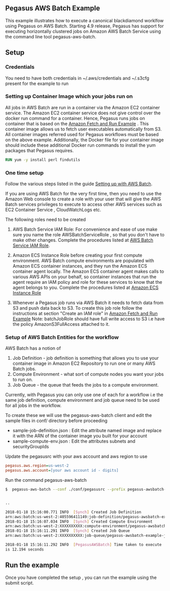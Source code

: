 Pegasus AWS Batch Example
--------------------------

This example illustrates how to execute a canonical blackdiamond
worklfow using Pegasus on AWS Batch. Starting 4.9 release, Pegasus has
support for executing horizontally clustered jobs on Amazon AWS Batch
Service using the command line tool pegasus-aws-batch. 

## Setup

### Credentials

You need to have both credentials in ~/.aws/credentials and ~/.s3cfg
present for the example to run

### Setting up Container Image which your jobs run on

All jobs in AWS Batch are run in a container via the Amazon EC2
container service. The Amazon EC2 container service does not give
control over the docker run command for a container. Hence, Pegasus
runs jobs on container that is based on the [Amazon Fetch and Run
Example](https://aws.amazon.com/blogs/compute/creating-a-simple-fetch-and-run-aws-batch-job/)
. This container image allows us to fetch user executables
automatically from S3. All container images referred used for Pegasus
workflows must be based on the above example. Additionally, the Docker
file for your container image should include these additional Docker
run commands to install the yum packages that Pegasus requires.

```dockerfile
RUN yum -y install perl findutils
```

### One time setup

Follow the various steps listed in the  guide [Setting up with AWS
Batch](https://docs.aws.amazon.com/batch/latest/userguide/get-set-up-for-aws-batch.html).

If you are using AWS Batch for the very first time, then you need to
use the Amazon Web console to create a role with your user that will
give the AWS Batch services privileges to execute to access other AWS
services such as EC2 Container Service , CloudWatchLogs etc.

The following roles need to be created
1. AWS Batch Service IAM Role: For convenience and ease of use make
sure you name the role AWSBatchServiceRole , so that you don't have to
make other changes.  Complete the procedures listed at [AWS Batch Service IAM Role](https://docs.aws.amazon.com/batch/latest/userguide/service_IAM_role.html). 

2. Amazon ECS Instance Role before creating your first compute
environment. AWS Batch compute environments are populated with Amazon
ECS container instances, and they run the Amazon ECS container agent
locally. The Amazon ECS container agent makes calls to various AWS
APIs on your behalf, so container instances that run the agent require
an IAM policy and role for these services to know that the agent 
belongs to you. Complete the procedures listed at [Amazon ECS Instance
Role](https://docs.aws.amazon.com/batch/latest/userguide/instance_IAM_role.html)

3. Whenever a Pegasus job runs via AWS Batch it needs to fetch data
from S3 and push data back to S3. To create this job role follow the
instructions at section "Create an IAM role" in [Amazon Fetch and Run
Example](https://aws.amazon.com/blogs/compute/creating-a-simple-fetch-and-run-aws-batch-job/) 
Note: batchJobRole should have full write access to S3 i.e have the
policy AmazonS3FullAccess attached to it.


### Setup of AWS Batch Entities for the workflow
AWS Batch has a notion of 
1. Job Definition - job definition is something that allows you to
use your container image in Amazon EC2 Repository to run one or many
AWS Batch jobs. 
2. Compute Environment - what sort of compute nodes you want your jobs
to run on.
3. Job Queue - the queue that feeds the jobs to a compute environment.

Currently, with Pegasus you can only use one of each for a workflow
i.e the same job definition, compute environment and job queue need to
be used for all jobs in the workflow. 

To create these we will use the pegasus-aws-batch client and edit the
sample files in conf/ directory before proceeding
* sample-job-definition.json : Edit the attribute named image and replace
it with the ARN of the container image you built for your account
* sample-compute-env.json : Edit the attributes subnets and
securityGroupIds 

Update the pegasusrc with your aws account and aws region to use
```ini
pegasus.aws.region=us-west-2
pegasus.aws.account=[your aws account id - digits]
```
Run the command pegasus-aws-batch 
```bash
$  pegasus-aws-batch --conf ./conf/pegasusrc --prefix pegasus-awsbatch-example --create --compute-environment ./conf/sample-compute-env.json --job-definition ./conf/sample-job-definition.json --job-queue ./conf/sample-job-queue.json 


..

2018-01-18 15:16:00.771 INFO  [Synch] Created Job Definition
arn:aws:batch:us-west-2:405596411149:job-definition/pegasus-awsbatch-example-job-definition:1
2018-01-18 15:16:07.034 INFO  [Synch] Created Compute Environment
arn:aws:batch:us-west-2:XXXXXXXXXX:compute-environment/pegasus-awsbatch-example-compute-env
2018-01-18 15:16:11.291 INFO  [Synch] Created Job Queue
arn:aws:batch:us-west-2:XXXXXXXXXX:job-queue/pegasus-awsbatch-example-job-queue

2018-01-18 15:16:11.292 INFO  [PegasusAWSBatch] Time taken to execute
is 12.194 seconds

```


## Run the example

Once you have completed the setup , you can run the example using the
submit script.


